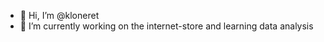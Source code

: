 - 👋 Hi, I’m @kloneret
- 🌱 I’m currently working on the internet-store and learning data analysis

<!---
kloneret/kloneret is a ✨ special ✨ repository because its `README.md` (this file) appears on your GitHub profile.
You can click the Preview link to take a look at your changes.
--->
